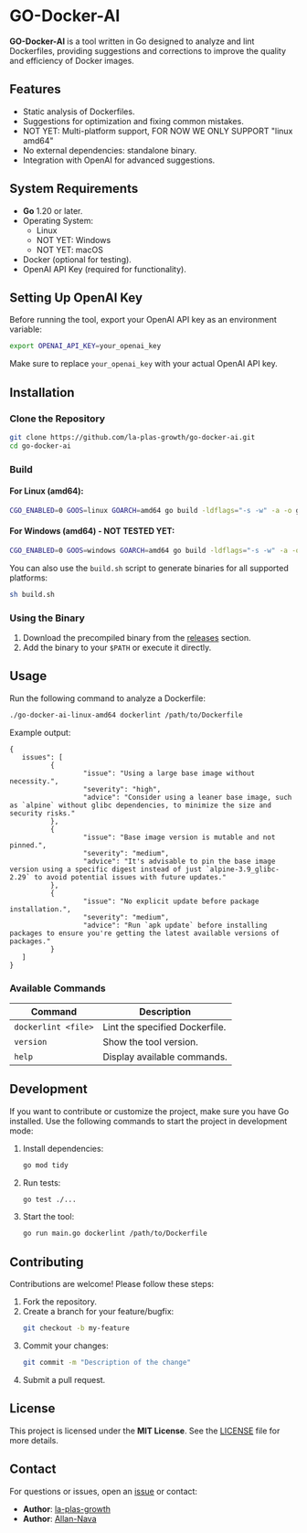 # GO-Docker-AI

**GO-Docker-AI** is a tool written in Go designed to analyze and lint Dockerfiles, providing suggestions and corrections to improve the quality and efficiency of Docker images.

## Features

- Static analysis of Dockerfiles.
- Suggestions for optimization and fixing common mistakes.
- NOT YET: Multi-platform support, FOR NOW WE ONLY SUPPORT "linux amd64"
- No external dependencies: standalone binary.
- Integration with OpenAI for advanced suggestions.

## System Requirements

- **Go** 1.20 or later.
- Operating System:
  - Linux
  - NOT YET: Windows
  - NOT YET: macOS
- Docker (optional for testing).
- OpenAI API Key (required for functionality).

## Setting Up OpenAI Key

Before running the tool, export your OpenAI API key as an environment variable:

```bash
export OPENAI_API_KEY=your_openai_key
```

Make sure to replace `your_openai_key` with your actual OpenAI API key.

## Installation

### Clone the Repository

```bash
git clone https://github.com/la-plas-growth/go-docker-ai.git
cd go-docker-ai
```

### Build

#### For Linux (amd64):
```bash
CGO_ENABLED=0 GOOS=linux GOARCH=amd64 go build -ldflags="-s -w" -a -o go-docker-ai-linux-amd64 .
```

#### For Windows (amd64) - NOT TESTED YET:
```bash
CGO_ENABLED=0 GOOS=windows GOARCH=amd64 go build -ldflags="-s -w" -a -o go-Docker-ai-windows-amd64 .
```

You can also use the `build.sh` script to generate binaries for all supported platforms:

```bash
sh build.sh
```

### Using the Binary

1. Download the precompiled binary from the [releases](https://github.com/la-plas-growth/go-docker-ai/releases) section.
2. Add the binary to your `$PATH` or execute it directly.

## Usage

Run the following command to analyze a Dockerfile:

```bash
./go-docker-ai-linux-amd64 dockerlint /path/to/Dockerfile
```

Example output:
```
{
   issues": [
          {
                  "issue": "Using a large base image without necessity.",
                  "severity": "high",
                  "advice": "Consider using a leaner base image, such as `alpine` without glibc dependencies, to minimize the size and security risks."
          },
          {
                  "issue": "Base image version is mutable and not pinned.",
                  "severity": "medium",
                  "advice": "It's advisable to pin the base image version using a specific digest instead of just `alpine-3.9_glibc-2.29` to avoid potential issues with future updates."
          },
          {
                  "issue": "No explicit update before package installation.",
                  "severity": "medium",
                  "advice": "Run `apk update` before installing packages to ensure you're getting the latest available versions of packages."       
          }
   ]
}                 
```

### Available Commands

| Command             | Description                               |
|---------------------|-------------------------------------------|
| `dockerlint <file>`       | Lint the specified Dockerfile.            |
| `version`           | Show the tool version.                   |
| `help`              | Display available commands.              |

## Development

If you want to contribute or customize the project, make sure you have Go installed. Use the following commands to start the project in development mode:

1. Install dependencies:
   ```bash
   go mod tidy
   ```

2. Run tests:
   ```bash
   go test ./...
   ```

3. Start the tool:
   ```bash
   go run main.go dockerlint /path/to/Dockerfile
   ```

## Contributing

Contributions are welcome! Please follow these steps:

1. Fork the repository.
2. Create a branch for your feature/bugfix:
   ```bash
   git checkout -b my-feature
   ```
3. Commit your changes:
   ```bash
   git commit -m "Description of the change"
   ```
4. Submit a pull request.

## License

This project is licensed under the **MIT License**. See the [LICENSE](LICENSE) file for more details.

## Contact

For questions or issues, open an [issue](https://github.com/la-plas-growth/GO-Docker-AI/issues) or contact:

- **Author**: [la-plas-growth](https://github.com/la-plas-growth)
- **Author**: [Allan-Nava](https://github.com/Allan-Nava)
